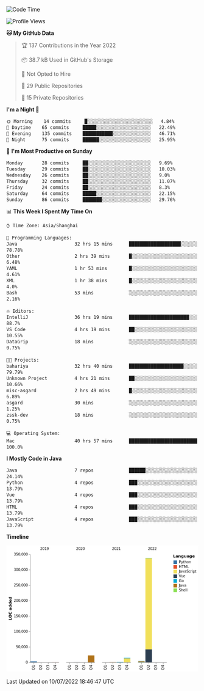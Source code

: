 <!--START_SECTION:waka-->
![Code Time](http://img.shields.io/badge/Code%20Time-0%20secs-blue)

![Profile Views](http://img.shields.io/badge/Profile%20Views-1-blue)

**🐱 My GitHub Data** 

> 🏆 137 Contributions in the Year 2022
 > 
> 📦 38.7 kB Used in GitHub's Storage 
 > 
> 🚫 Not Opted to Hire
 > 
> 📜 29 Public Repositories 
 > 
> 🔑 15 Private Repositories  
 > 
**I'm a Night 🦉** 

```text
🌞 Morning    14 commits     █░░░░░░░░░░░░░░░░░░░░░░░░   4.84% 
🌆 Daytime    65 commits     █████░░░░░░░░░░░░░░░░░░░░   22.49% 
🌃 Evening    135 commits    ███████████░░░░░░░░░░░░░░   46.71% 
🌙 Night      75 commits     ██████░░░░░░░░░░░░░░░░░░░   25.95%

```
📅 **I'm Most Productive on Sunday** 

```text
Monday       28 commits     ██░░░░░░░░░░░░░░░░░░░░░░░   9.69% 
Tuesday      29 commits     ██░░░░░░░░░░░░░░░░░░░░░░░   10.03% 
Wednesday    26 commits     ██░░░░░░░░░░░░░░░░░░░░░░░   9.0% 
Thursday     32 commits     ██░░░░░░░░░░░░░░░░░░░░░░░   11.07% 
Friday       24 commits     ██░░░░░░░░░░░░░░░░░░░░░░░   8.3% 
Saturday     64 commits     █████░░░░░░░░░░░░░░░░░░░░   22.15% 
Sunday       86 commits     ███████░░░░░░░░░░░░░░░░░░   29.76%

```


📊 **This Week I Spent My Time On** 

```text
⌚︎ Time Zone: Asia/Shanghai

💬 Programming Languages: 
Java                     32 hrs 15 mins      ███████████████████░░░░░░   78.78% 
Other                    2 hrs 39 mins       █░░░░░░░░░░░░░░░░░░░░░░░░   6.48% 
YAML                     1 hr 53 mins        █░░░░░░░░░░░░░░░░░░░░░░░░   4.61% 
XML                      1 hr 38 mins        █░░░░░░░░░░░░░░░░░░░░░░░░   4.0% 
Bash                     53 mins             ░░░░░░░░░░░░░░░░░░░░░░░░░   2.16%

🔥 Editors: 
IntelliJ                 36 hrs 19 mins      ██████████████████████░░░   88.7% 
VS Code                  4 hrs 19 mins       ██░░░░░░░░░░░░░░░░░░░░░░░   10.55% 
DataGrip                 18 mins             ░░░░░░░░░░░░░░░░░░░░░░░░░   0.75%

🐱‍💻 Projects: 
bahariya                 32 hrs 40 mins      ████████████████████░░░░░   79.79% 
Unknown Project          4 hrs 21 mins       ██░░░░░░░░░░░░░░░░░░░░░░░   10.66% 
misc-asgard              2 hrs 49 mins       █░░░░░░░░░░░░░░░░░░░░░░░░   6.89% 
asgard                   30 mins             ░░░░░░░░░░░░░░░░░░░░░░░░░   1.25% 
zssk-dev                 18 mins             ░░░░░░░░░░░░░░░░░░░░░░░░░   0.75%

💻 Operating System: 
Mac                      40 hrs 57 mins      █████████████████████████   100.0%

```

**I Mostly Code in Java** 

```text
Java                     7 repos             ██████░░░░░░░░░░░░░░░░░░░   24.14% 
Python                   4 repos             ███░░░░░░░░░░░░░░░░░░░░░░   13.79% 
Vue                      4 repos             ███░░░░░░░░░░░░░░░░░░░░░░   13.79% 
HTML                     4 repos             ███░░░░░░░░░░░░░░░░░░░░░░   13.79% 
JavaScript               4 repos             ███░░░░░░░░░░░░░░░░░░░░░░   13.79%

```


**Timeline**

![Chart not found](https://raw.githubusercontent.com/youtiaoguagua/youtiaoguagua/master/charts/bar_graph.png) 


 Last Updated on 10/07/2022 18:46:47 UTC
<!--END_SECTION:waka-->